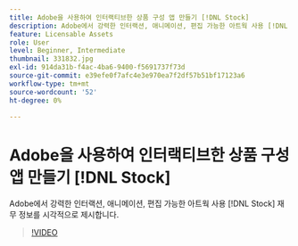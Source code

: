 ```yaml
---
title: Adobe을 사용하여 인터랙티브한 상품 구성 앱 만들기 [!DNL Stock]
description: Adobe에서 강력한 인터랙션, 애니메이션, 편집 가능한 아트웍 사용 [!DNL Stock] 금융 정보를 시각적으로 제시하다
feature: Licensable Assets
role: User
level: Beginner, Intermediate
thumbnail: 331832.jpg
exl-id: 914da31b-f4ac-4ba6-9400-f5691737f73d
source-git-commit: e39efe0f7afc4e3e970ea7f2df57b51bf17123a6
workflow-type: tm+mt
source-wordcount: '52'
ht-degree: 0%

---
```


# Adobe을 사용하여 인터랙티브한 상품 구성 앱 만들기 [!DNL Stock]

Adobe에서 강력한 인터랙션, 애니메이션, 편집 가능한 아트웍 사용 [!DNL Stock] 재무 정보를 시각적으로 제시합니다.

>[!VIDEO](https://video.tv.adobe.com/v/331832?hidetitle=true)
